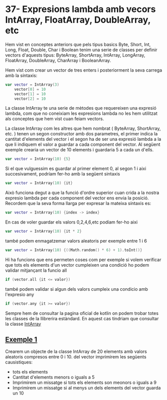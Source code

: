 # 37- Expresions lambda amb vecors IntArray, FloatArray, DoubleArray, etc

Hem vist en conceptes anteriors que pels tipus basics Byte, Short, Int, Long, Float, Double, Char  i Boolean tenim una serie de classes per definir vectors d'aquests tipus: ByteArray, ShortArray, IntArray, LongArray, FloatArray, DoubleArray, CharArray i BooleanArray.

Hem vist com crear un vector de tres enters i posteriorment la seva carrega amb la síntaxis:

```kotlin
var vector = IntArray(3)
    vector[0] = 10
    vector[1] = 10
    vector[2] = 10 
```

La classe IntArray te una serie de mètodes que requereixen una expresió lambda, com que no coneixiam les expresions lambda no les hem utilitzat als conceptes que hem vist cuan feiam vectors.

La classe IntArray com les altres que hem nombrat ( ByteArray, ShortArray, etc. ) tenen un segon constructor amb dos parametres, el primer indica la cantitat d'elements del vector i el segon ha de ser una expresió lambda a la que li indiquem el valor a guardar a cada component del vector. Al següent exemple crearia un vector de 10 elements i guardaria 5 a cada un d'ells.

```kotlin
var vector = IntArray(10) {5}
```

Si el que vulguessim es guardar al primer element 0, al segon 1 i aixi succesivament, podríam fer-ho amb la següent sintaxis

```kotlin
var vector = IntArray(10) {it}
```

Això funciona degut a que la funció d'ordre superior cuan crida a la nostra expresio lambda per cada component del vector ens envia la posició. Recordem que la seva forma llarga per expresar la mateixa síntaxis es:

```kotlin
var vector = IntArray(10) {index -> index}
```

En cas de voler guardar els valors 0,2,4,6,etc podíam fer-ho aixi

```kotlin
var vector = IntArray(10) {it * 2}
```

també podem enmagatzemar valors aleatoris per exemple entre 1 i 6 

```kotlin
var vector = IntArray(10) {((Math.random() * 6) + 1).toInt()}
```

Hi ha funcions que ens permeten coses com per exemple si volem  verificar que tots els elements d'un vector cumpleixen una condició ho podem validar mitjançant la funcio all

```kotlin
if (vector.all {it <= valor})
```

també podem validar si algun dels valors cumpleix una condicio amb l'expresio any

```kotlin
if (vector.any {it >= valor})
```

Sempre hem de consultar la pagina oficial de kotlin on podem trobar totes les classes de la llibrerira estàndard. En aquest cas tindriam que consultar la classe [IntArray](https://kotlinlang.org/api/latest/jvm/stdlib/kotlin/-int-array/)

## [Exemple 1](https://github.com/marcmoiagese/curskotlin/blob/master/37-Expresions_lambda_amb_vecors_IntArray_FloatArray_DoubleArray_etc/Exemple1/src/main/kotlin/Main.kt)

Crearem un objecte de la classe IntArray de 20 elements amb valors aleatoris compresos entre 0 i 10. del vector imprimirem les següents causistiques:
- tots els elements
- Cantitat d'elements menors o iguals a 5
- Imprimirem un missatge si tots els elements son meonors o iguals a 9
- Imprimirem un missatge si al menys un dels elements del vector guarda un 10
